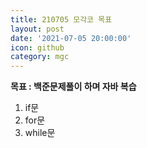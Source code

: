 ```yaml
---
title: 210705 모각코 목표
layout: post
date: '2021-07-05 20:00:00'
icon: github
category: mgc
---
```


**목표  : 백준문제풀이 하며 자바 복습**
1. if문
2. for문
3. while문
